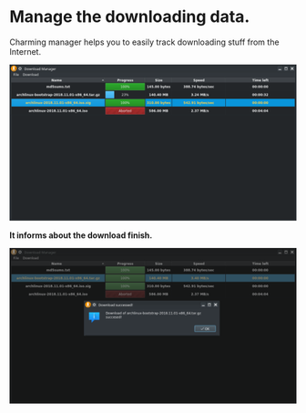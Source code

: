 
# Manage the downloading data.

Charming manager helps you to easily track downloading stuff from the Internet.

![manager](images/manager1.png)

<b>It informs about the download finish.</b>

![manager](images/manager2.png)